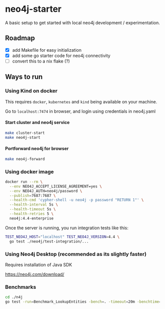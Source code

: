 # neo4j-starter

A basic setup to get started with local neo4j development / experimentation.

## Roadmap

 * [x] add Makefile for easy initialization
 * [x] add some go starter code for neo4j connectivity
 * [ ] convert this to a nix flake (?)

## Ways to run

### Using Kind on docker

This requires `docker`, `kubernetes` and `kind` being available on your machine.

Go to `localhost:7474` in browser, and login using credentials in neo4j.yaml

#### Start cluster and neo4j service
```sh
make cluster-start
make neo4j-start
```

#### Portforward neo4j for browser

```sh
make neo4j-forward
```

### Using docker image

```sh
docker run --rm \
  --env NEO4J_ACCEPT_LICENSE_AGREEMENT=yes \
  --env NEO4J_AUTH=neo4j/password \
  --publish=7687:7687 \
  --health-cmd 'cypher-shell -u neo4j -p password "RETURN 1"' \
  --health-interval 5s \
  --health-timeout 5s \
  --health-retries 5 \
  neo4j:4.4-enterprise
```

Once the server is running, you run integration tests like this:

```sh
TEST_NEO4J_HOST="localhost" TEST_NEO4J_VERSION=4.4 \
  go test ./neo4j/test-integration/...
```

### Using Neo4j Desktop (recommended as its slightly faster)

Requires installation of Java SDK

https://neo4j.com/download/

### Benchmarks

```sh
cd ./n4j
go test -run=Benchmark_LookupEntities -bench=. -timeout=20m -benchtime=1s
```
